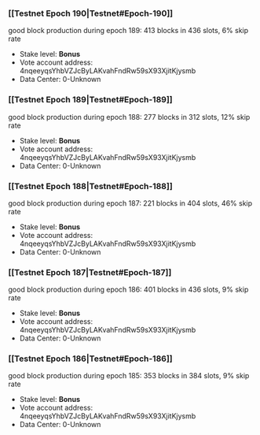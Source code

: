 ### [[Testnet Epoch 190|Testnet#Epoch-190]]
good block production during epoch 189: 413 blocks in 436 slots, 6% skip rate
* Stake level: **Bonus** 
* Vote account address: 4nqeeyqsYhbVZJcByLAKvahFndRw59sX93XjitKjysmb
* Data Center: 0-Unknown
### [[Testnet Epoch 189|Testnet#Epoch-189]]
good block production during epoch 188: 277 blocks in 312 slots, 12% skip rate
* Stake level: **Bonus** 
* Vote account address: 4nqeeyqsYhbVZJcByLAKvahFndRw59sX93XjitKjysmb
* Data Center: 0-Unknown
### [[Testnet Epoch 188|Testnet#Epoch-188]]
good block production during epoch 187: 221 blocks in 404 slots, 46% skip rate
* Stake level: **Bonus** 
* Vote account address: 4nqeeyqsYhbVZJcByLAKvahFndRw59sX93XjitKjysmb
* Data Center: 0-Unknown
### [[Testnet Epoch 187|Testnet#Epoch-187]]
good block production during epoch 186: 401 blocks in 436 slots, 9% skip rate
* Stake level: **Bonus** 
* Vote account address: 4nqeeyqsYhbVZJcByLAKvahFndRw59sX93XjitKjysmb
* Data Center: 0-Unknown
### [[Testnet Epoch 186|Testnet#Epoch-186]]
good block production during epoch 185: 353 blocks in 384 slots, 9% skip rate
* Stake level: **Bonus** 
* Vote account address: 4nqeeyqsYhbVZJcByLAKvahFndRw59sX93XjitKjysmb
* Data Center: 0-Unknown